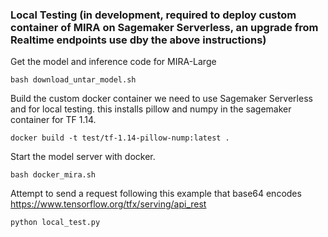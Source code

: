 ### Local Testing (in development, required to deploy custom container of MIRA on Sagemaker Serverless, an upgrade from Realtime endpoints use dby the above instructions)

Get the model and inference code for MIRA-Large
```
bash download_untar_model.sh
```

Build the custom docker container we need to use Sagemaker Serverless and for local testing. this installs pillow and numpy in the sagemaker container for TF 1.14.

```
docker build -t test/tf-1.14-pillow-nump:latest .
```

Start the model server with docker.

```
bash docker_mira.sh
```

Attempt to send a request following this example that base64 encodes https://www.tensorflow.org/tfx/serving/api_rest 

```
python local_test.py
```
